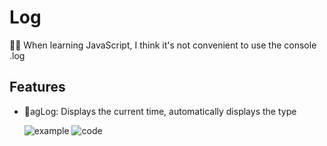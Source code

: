 # Log

💁🏻 When learning JavaScript, I think it's not convenient to use the console .log

## Features

- 💭agLog: Displays the current time, automatically displays the type

  ![example](https://github.com/Agility6/Agility6.github.io/blob/main/content/assets/other/Snipaste_2022-11-02_01-32-09.png)
  ![code](https://github.com/Agility6/Agility6.github.io/blob/main/content/assets/other/aglog1.png)
